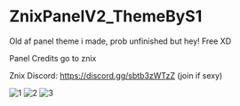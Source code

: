 # ZnixPanelV2_ThemeByS1
 Old af panel theme i made, prob unfinished but hey! Free XD

Panel Credits go to znix 

Znix Discord: https://discord.gg/sbtb3zWTzZ (join if sexy)

![1](https://user-images.githubusercontent.com/52952716/147985192-9fd3c948-f1f9-4eff-8d9a-08c421e59830.png)
![2](https://user-images.githubusercontent.com/52952716/147985193-7f1448a1-afad-4ec7-b6b6-fa4b7b912450.png)
![3](https://user-images.githubusercontent.com/52952716/147985196-16c4a625-8120-4217-a3e0-3307ff5713aa.png)
